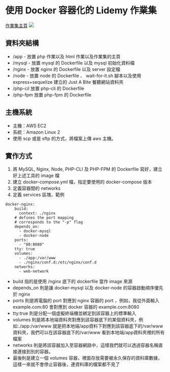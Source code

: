 # 使用 Docker 容器化的 Lidemy 作業集
[作業集主頁](https://www.mentor4th-john.tw/)
![](https://i.imgur.com/XeY7YZS.png)


## 資料夾結構
* /app - 放置 php 作業以及 html 作業以及作業集的主頁
* /mysql - 放置 mysql 的 Dockerfile 以及 mysql 初始化資料檔
* /nginx - 放置 nginx 的 Dockerfile 以及 server 設定檔
* /node - 放置 node 的 Dockerfile 、 wait-for-it.sh 腳本以及使用 express+sequelize 建立的 Just A Bite 餐聽網站資料夾
* /php-cil 放置 php-cli 的 Dockerfile
* /php-fpm 放置 php-fpm 的 Dockerfile

## 主機系統

* 主機：AWS EC2
* 系統：Amazon Linux 2
* 使用 scp 或是 sftp 的方式，將檔案上傳 aws 主機。

## 實作方式
1. 將 MySQL, Nginx, Node, PHP-CLI 及 PHP-FPM 的 Dockerfile 寫好，建立好上述工具的 image 檔
2. 建立 docker-compose.yml 檔，指定要使用的 docker-compose 版本
3. 定義容器間的 networks
4. 定義 services 區塊，範例
```
docker-nginx:
    build:
      context: ./nginx
    # defines the port mapping
    # corresponds to the "-p" flag
    depends_on:
      - docker-mysql
      - docker-node
    ports:
      - "80:8080"
    tty: true
    volumes:
      - ./app:/var/www
      - ./nginx/conf.d:/etc/nginx/conf.d
    networks:
      - web-network
```
* build 指的是使用 /nginx 底下的 dockerfile 當作 image 來源
* depends_on 則是讓 docker-mysql 以及 docker-node 的容器啟動順序優先於 nginx
* ports 則是將電腦的 port 對應到 nginx 容器的 port ，例如，我從外面輸入 example.com:80 會對應到 docker 容器的 example.com:8080
* tty:true 則是分配一個虛擬終端機並綁定到該容器上的標準輸入
* volumes 則是將本地端資料夾對應到該容器底下的某個資料夾，例如:./app:/var/www 就是把本地端/app資料下對應到該容器底下的/var/www資料夾，我們可以在該容器底下的/var/www 看到本地端/app資料夾裡的所有檔案
* networks 則是將該容器加入至容器網路中，這樣我們就可以透過容器名稱直接連接到別的容器。
* 最後則是建立一個 volumes 容器，裡面存放需要被永久保存的資料庫數據，這樣一來就不會停止容器後，連資料庫的檔案都不見了
